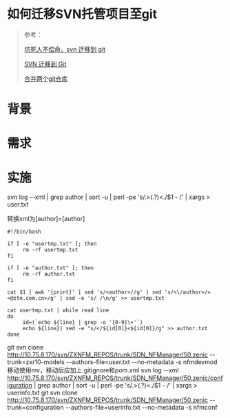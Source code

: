 如何迁移SVN托管项目至git
========================

>参考：
>
>[坑死人不偿命，svn 迁移到 git](http://blog.csdn.net/cctt_1/article/details/41317419)
>
>[SVN 迁移到 Git](http://blog.csdn.net/lhzhang1985/article/details/6294223)
>
>[合并两个git仓库](http://blog.csdn.net/gouboft/article/details/8450696)

# 背景

# 需求

# 实施 

svn log --xml | grep author | sort -u | perl -pe 's/.>(.?)<./$1 - /' | xargs > user.txt

转换xml为[author]=[author]<email>

```
#!/bin/bash

if [ -e "usertmp.txt" ]; then
     rm -rf usertmp.txt
fi

if [ -e "author.txt" ]; then
     rm -rf author.txt
fi

cat $1 | awk '{print}' | sed 's/<author>//g' | sed 's/<\/author>/=<@zte.com.cn>/g' | sed -e 's/ /\n/g' >> usertmp.txt
 
cat usertmp.txt | while read line
do
     id=(`echo ${line} | grep -o '[0-9]\+'`)
     echo ${line}| sed -e "s/</${id[0]}<${id[0]}/g" >> author.txt
done
```

git svn clone http://10.75.8.170/svn/ZXNFM_REPOS/trunk/SDN_NFManager/50.zenic --trunk=zxr10-models --authors-file=user.txt --no-metadata -s nfmdevmod
移动使用mv，移动后应加上.gitignore和pom.xml
svn log --xml http://10.75.8.170/svn/ZXNFM_REPOS/trunk/SDN_NFManager/50.zenic/configuration | grep author | sort -u | perl -pe 's/.>(.?)<./$1 - /' | xargs > userinfo.txt
git svn clone http://10.75.8.170/svn/ZXNFM_REPOS/trunk/SDN_NFManager/50.zenic --trunk=configuration --authors-file=userinfo.txt --no-metadata -s nfmconf
